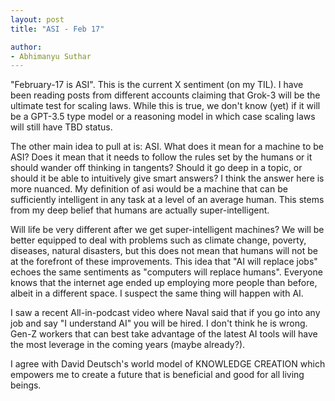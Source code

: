 ```yaml
---
layout: post
title: "ASI - Feb 17"

author:
- Abhimanyu Suthar
---
```


"February-17 is ASI". This is the current X sentiment (on my TIL). I have been reading posts from different accounts claiming that Grok-3 will be the ultimate test for scaling laws. While this is true, we don't know (yet) if it will be a GPT-3.5 type model or a reasoning model in which case scaling laws will still have TBD status. 

The other main idea to pull at is: ASI. What does it mean for a machine to be ASI? Does it mean that it needs to follow the rules set by the humans or it should wander off thinking in tangents? Should it go deep in a topic, or should it be able to intuitively give smart answers? I think the answer here is more nuanced. My definition of asi would be a machine that can be sufficiently intelligent in any task at a level of an average human. This stems from my deep belief that humans are actually super-intelligent. 

Will life be very different after we get super-intelligent machines? We will be better equipped to deal with problems such as climate change, poverty, diseases, natural disasters, but this does not mean that humans will not be at the forefront of these improvements. This idea that "AI will replace jobs" echoes the same sentiments as "computers will replace humans". Everyone knows that the internet age ended up employing more people than before, albeit in a different space. I suspect the same thing will happen with AI. 

I saw a recent All-in-podcast video where Naval said that if you go into any job and say "I understand AI" you will be hired. I don't think he is wrong. Gen-Z workers that can best take advantage of the latest AI tools will have the most leverage in the coming years (maybe already?).  

I agree with David Deutsch's world model of KNOWLEDGE CREATION which empowers me to create a future that is beneficial and good for all living beings. 
